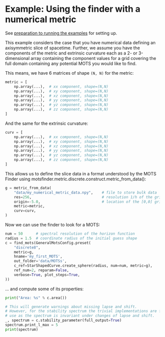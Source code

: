 # Example: Using the finder with a numerical metric

See [preparation to running the examples](./examples_init.md) for setting up.

This example considers the case that you have numerical data defining an
axisymmetric slice of spacetime. Further, we assume you have the components of
the metric and extrinsic curvature each as a 2- or 3-dimensional array
containing the component values for a grid covering the full domain containing
any potential MOTS you would like to find.

This means, we have 6 matrices of shape `(N, N)` for the metric:

```.py
metric = [
    np.array(...),  # xx component, shape=(N,N)
    np.array(...),  # xy component, shape=(N,N)
    np.array(...),  # xz component, shape=(N,N)
    np.array(...),  # yy component, shape=(N,N)
    np.array(...),  # yz component, shape=(N,N)
    np.array(...),  # zz component, shape=(N,N)
]
```

And the same for the extrinsic curvature:

```.py
curv = [
    np.array(...),  # xx component, shape=(N,N)
    np.array(...),  # xy component, shape=(N,N)
    np.array(...),  # xz component, shape=(N,N)
    np.array(...),  # yy component, shape=(N,N)
    np.array(...),  # yz component, shape=(N,N)
    np.array(...),  # zz component, shape=(N,N)
]
```

This allows us to define the slice data in a format understood by the MOTS
Finder using motsfinder.metric.discrete.construct.metric_from_data():

```.py
g = metric_from_data(
    "data/my_numerical_metric_data.npy",    # file to store bulk data
    res=256,                                # resolution 1/h of the grid
    origin=-5.0,                            # location of the [0,0] grid point
    metric=metric,
    curv=curv,
)
```

Now we can use the finder to look for a MOTS:

```.py
num = 50      # spectral resolution of the horizon function
radius = 1.5  # coordinate radius of the initial guess shape
c = find_mots(GeneralMotsConfig.preset(
    "discrete8",
    metric=g,
    hname='my_first_MOTS',
    out_folder='data/MOTSs',
    c_ref=StarShapedCurve.create_sphere(radius, num=num, metric=g),
    ref_num=2, reparam=False,
    verbose=True, plot_steps=True,
))
```

... and compute some of its properties:

```.py
print("Area: %s" % c.area())

# This will generate warnings about missing lapse and shift.
# However, for the stability spectrum the trivial implementations are fine to
# use as the spectrum is invariant under changes of lapse and shift.
_, spectrum = c.stability_parameter(full_output=True)
spectrum.print_l_max = 5
print(spectrum)
```

